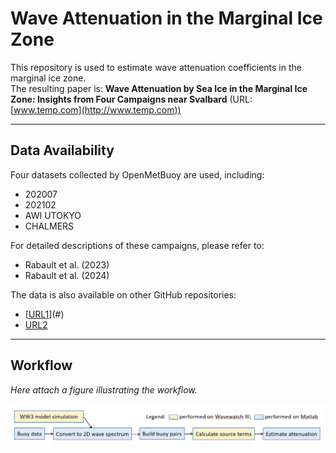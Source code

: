 # Wave Attenuation in the Marginal Ice Zone

This repository is used to estimate wave attenuation coefficients in the marginal ice zone.  
The resulting paper is:  **Wave Attenuation by Sea Ice in the Marginal Ice Zone: Insights from Four Campaigns near Svalbard**  (URL: [www.temp.com](http://www.temp.com))

---

## Data Availability

Four datasets collected by OpenMetBuoy are used, including:  
- 202007  
- 202102  
- AWI UTOKYO  
- CHALMERS  

For detailed descriptions of these campaigns, please refer to:  
- Rabault et al. (2023)  
- Rabault et al. (2024)

The data is also available on other GitHub repositories:  
- [[URL1](https://github.com/jerabaul29/data_release_sea_ice_drift_waves_in_ice_marginal_ice_zone_2022)](#)  
- [URL2](#)

---

## Workflow

*Here attach a figure illustrating the workflow.*

![Workflow Diagram](workflow.png)  
